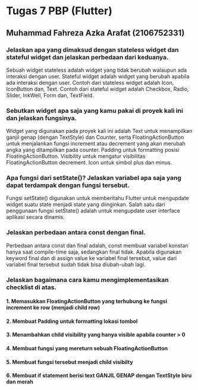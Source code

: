 # Tugas 7 PBP (Flutter)
## Muhammad Fahreza Azka Arafat (2106752331)

### Jelaskan apa yang dimaksud dengan stateless widget dan stateful widget dan jelaskan perbedaan dari keduanya.

Sebuah widget stateless adalah widget yang tidak berubah walaupun ada interaksi dengan user. Stateful widget adalah widget yang berubah apabila ada interaksi dengan user. Contoh dari stateless widget adalah Icon, IconButton dan, Text. Contoh dari stateful widget adalah Checkbox, Radio, Slider, InkWell, Form dan, TextField.

### Sebutkan widget apa saja yang kamu pakai di proyek kali ini dan jelaskan fungsinya.

Widget yang digunakan pada proyek kali ini adalah Text untuk menampilkan ganjil genap (dengan TextStyle) dan Counter, serta FloatingActionButton untuk menjalankan fungsi increment atau decrement yang akan merubah angka yang ditampilkan pada counter. Padding untuk formatting posisi FloatingActionButton. Visibility untuk mengatur visibilitas FloatingActionButton decrement. Icon untuk simbol plus dan minus. 

### Apa fungsi dari setState()? Jelaskan variabel apa saja yang dapat terdampak dengan fungsi tersebut.

Fungsi setState() digunakan untuk memberitahu Flutter untuk mengupdate widget suatu state menjadi state yang diinginkan. Salah satu dari penggunaan fungsi setState() adalah untuk mengupdate user interface aplikasi secara dinamis.

### Jelaskan perbedaan antara const dengan final.

Perbedaan antara const dan final adalah, const membuat variabel konstan hanya saat compile-time saja, sedangkan final tidak. Apabila digunakan keyword final dan di assign value ke variabel final tersebut, value dari variabel final tersebut sudah tidak bisa diubah-ubah lagi.

### Jelaskan bagaimana cara kamu mengimplementasikan checklist di atas.
#### 1. Memasukkan FloatingActionButton yang terhubung ke fungsi increment ke row (menjadi child row)
#### 2. Membuat Padding untuk formatting lokasi tombol
#### 3. Menambahkan child visibility yang hanya visible apabila counter > 0
#### 4. Membuat fungsi yang mereturn sebuah FloatingActionButton
#### 5. Membuat fungsi tersebut menjadi child visibilty
#### 6. Membuat if statement berisi text GANJIL GENAP dengan TextStyle biru dan merah
